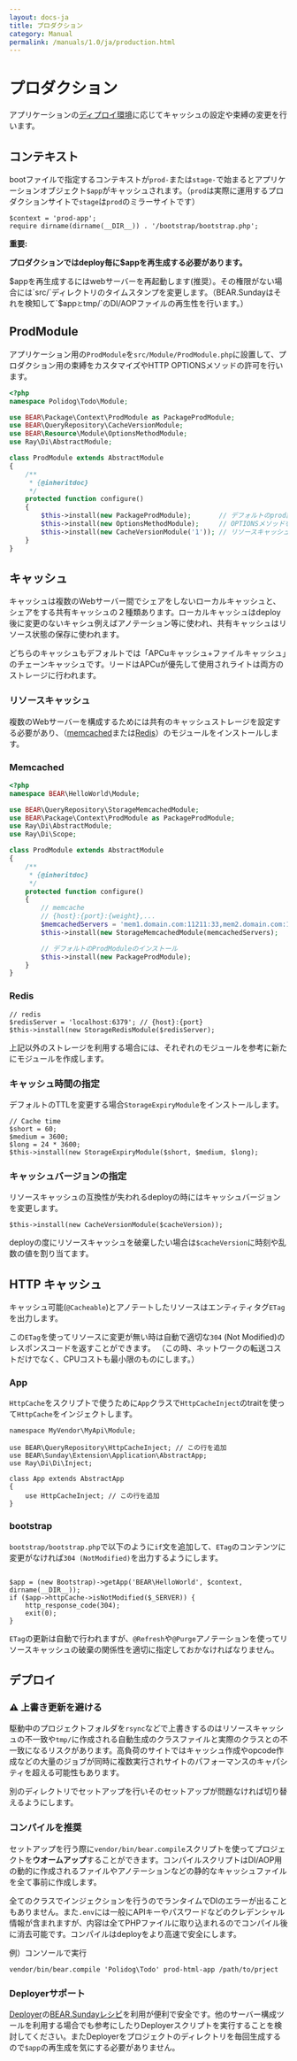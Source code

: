 ```yaml
---
layout: docs-ja
title: プロダクション
category: Manual
permalink: /manuals/1.0/ja/production.html
---
```


# プロダクション

アプリケーションの[ディプロイ環境](https://en.wikipedia.org/wiki/Deployment_environment)に応じてキャッシュの設定や束縛の変更を行います。

## コンテキスト

bootファイルで指定するコンテキストが`prod-`または`stage-`で始まるとアプリケーションオブジェクト`$app`がキャッシュされます。（`prod`は実際に運用するプロダクションサイトで`stage`は`prod`のミラーサイトです）

```php?start_inline
$context = 'prod-app';
require dirname(dirname(__DIR__)) . '/bootstrap/bootstrap.php';
```
**重要:**

**プロダクションではdeploy毎に$appを再生成する必要があります。**

$appを再生成するにはwebサーバーを再起動します(推奨）。その権限がない場合には`src/`ディレクトリのタイムスタンプを変更します。（BEAR.Sundayはそれを検知して`$app`と`tmp/`のDI/AOPファイルの再生性を行います。）

## ProdModule

アプリケーション用の`ProdModule`を`src/Module/ProdModule.php`に設置して、プロダクション用の束縛をカスタマイズやHTTP OPTIONSメソッドの許可を行います。

```php
<?php
namespace Polidog\Todo\Module;

use BEAR\Package\Context\ProdModule as PackageProdModule;
use BEAR\QueryRepository\CacheVersionModule;
use BEAR\Resource\Module\OptionsMethodModule;
use Ray\Di\AbstractModule;

class ProdModule extends AbstractModule
{
    /**
     * {@inheritdoc}
     */
    protected function configure()
    {
        $this->install(new PackageProdModule);       // デフォルトのprod設定
        $this->install(new OptionsMethodModule);     // OPTIONSメソッドをプロダクションでも有効に
        $this->install(new CacheVersionModule('1')); // リソースキャッシュのバージョン指定
    }
}
```

## キャッシュ

キャッシュは複数のWebサーバー間でシェアをしないローカルキャッシュと、シェアをする共有キャッシュの２種類あります。ローカルキャッシュはdeploy後に変更のないキャシュ例えばアノテーション等に使われ、共有キャッシュはリソース状態の保存に使われます。

どちらのキャッシュもデフォルトでは「APCuキャッシュ+ファイルキャッシュ」のチェーンキャッシュです。リードはAPCuが優先して使用されライトは両方のストレージに行われます。

### リソースキャッシュ

複数のWebサーバーを構成するためには共有のキャッシュストレージを設定する必要があり、（[memcached](http://php.net/manual/ja/book.memcached.php)または[Redis](https://redis.io)）のモジュールをインストールします。

### Memcached

```php
<?php
namespace BEAR\HelloWorld\Module;

use BEAR\QueryRepository\StorageMemcachedModule;
use BEAR\Package\Context\ProdModule as PackageProdModule;
use Ray\Di\AbstractModule;
use Ray\Di\Scope;

class ProdModule extends AbstractModule
{
    /**
     * {@inheritdoc}
     */
    protected function configure()
    {
        // memcache
        // {host}:{port}:{weight},...
        $memcachedServers = 'mem1.domain.com:11211:33,mem2.domain.com:11211:67';
        $this->install(new StorageMemcachedModule(memcachedServers);

        // デフォルトのProdModuleのインストール
        $this->install(new PackageProdModule);
    }
}
```

### Redis

```php?start_inline
// redis
$redisServer = 'localhost:6379'; // {host}:{port}
$this->install(new StorageRedisModule($redisServer);
```

上記以外のストレージを利用する場合には、それぞれのモジュールを参考に新たにモジュールを作成します。

### キャッシュ時間の指定

デフォルトのTTLを変更する場合`StorageExpiryModule`をインストールします。

```php?start_inline
// Cache time
$short = 60;
$medium = 3600;
$long = 24 * 3600;
$this->install(new StorageExpiryModule($short, $medium, $long);
```
### キャッシュバージョンの指定

リソースキャッシュの互換性が失われるdeployの時にはキャッシュバージョンを変更します。

```
$this->install(new CacheVersionModule($cacheVersion));
```

deployの度にリソースキャッシュを破棄したい場合は`$cacheVersion`に時刻や乱数の値を割り当てます。

## HTTP キャッシュ

キャッシュ可能(`@Cacheable`)とアノテートしたリソースはエンティティタグ`ETag`を出力します。

この`ETag`を使ってリソースに変更が無い時は自動で適切な`304` (Not Modified)のレスポンスコードを返すことができます。
（この時、ネットワークの転送コストだけでなく、CPUコストも最小限のものにします。）

### App

`HttpCache`をスクリプトで使うために`App`クラスで`HttpCacheInject`のtraitを使って`HttpCache`をインジェクトします。

```php?start_inline
namespace MyVendor\MyApi\Module;

use BEAR\QueryRepository\HttpCacheInject; // この行を追加
use BEAR\Sunday\Extension\Application\AbstractApp;
use Ray\Di\Di\Inject;

class App extends AbstractApp
{
    use HttpCacheInject; // この行を追加
}
```

### bootstrap

`bootstrap/bootstrap.php`で以下のように`if`文を追加して、`ETag`のコンテンツに変更がなければ`304 (NotModified)`を出力するようにします。

```php?start_inline

$app = (new Bootstrap)->getApp('BEAR\HelloWorld', $context, dirname(__DIR__));
if ($app->httpCache->isNotModified($_SERVER)) {
    http_response_code(304);
    exit(0);
}

```

`ETag`の更新は自動で行われますが、`@Refresh`や`@Purge`アノテーションを使ってリソースキャッシュの破棄の関係性を適切に指定しておかなければなりません。

## デプロイ

### ⚠️ 上書き更新を避ける

駆動中のプロジェクトフォルダを`rsync`などで上書きするのはリソースキャッシュの不一致や`tmp/`に作成される自動生成のクラスファイルと実際のクラスとの不一致になるリスクがあります。高負荷のサイトではキャッシュ作成やopcode作成などの大量のジョブが同時に複数実行されサイトのパフォーマンスのキャパシティを超える可能性もあります。

別のディレクトリでセットアップを行いそのセットアップが問題なければ切り替えるようにします。

### コンパイルを推奨

セットアップを行う際に`vendor/bin/bear.compile`スクリプトを使ってプロジェクトを**ウオームアップ**することができます。コンパイルスクリプトはDI/AOP用の動的に作成されるファイルやアノテーションなどの静的なキャッシュファイルを全て事前に作成します。

全てのクラスでインジェクションを行うのでランタイムでDIのエラーが出ることもありません。また`.env`には一般にAPIキーやパスワードなどのクレデンシャル情報が含まれますが、内容は全てPHPファイルに取り込まれるのでコンパイル後に消去可能です。コンパイルはdeployをより高速で安全にします。

例）コンソールで実行

```
vendor/bin/bear.compile 'Polidog\Todo' prod-html-app /path/to/prject
```

### Deployerサポート

[Deployer](http://deployer.org/)の[BEAR.Sundayレシピ](https://github.com/bearsunday/deploy)を利用が便利で安全です。他のサーバー構成ツールを利用する場合でも参考にしたりDeployerスクリプトを実行することを検討してください。またDeployerをプロジェクトのディレクトリを毎回生成するので`$app`の再生成を気にする必要がありません。
